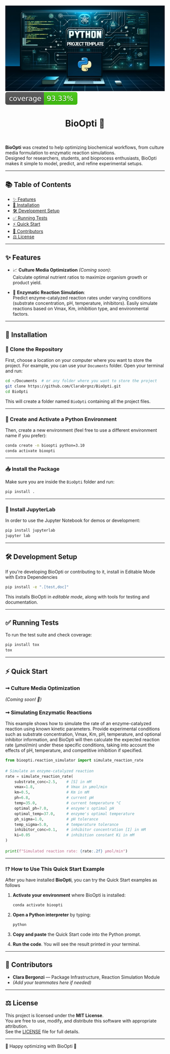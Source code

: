 ![Project Logo](assets/banner.png)  
![Coverage Status](assets/coverage-badge.svg)

<h1 align="center">BioOpti 🧪</h1>

<br>

**BioOpti** was created to help optimizing biochemical workflows, from culture media formulation to enzymatic reaction simulations.  
Designed for researchers, students, and bioprocess enthusiasts, BioOpti makes it simple to model, predict, and refine experimental setups.

---

## 📚 Table of Contents

- [✨ Features](#-features)
- [🚀 Installation](#-installation)
- [🛠 Development Setup](#%-development-setup)
- [✅ Running Tests](#-running-tests)
- [⚡ Quick Start](#-quick-start)
- [🤝 Contributors](#-contributors)
- [⚖️ License](#-license)

---

## ✨ Features

- 📈 **Culture Media Optimization** *(Coming soon)*:  
  Calculate optimal nutrient ratios to maximize organism growth or product yield.

- 🔬 **Enzymatic Reaction Simulation**:  
  Predict enzyme-catalyzed reaction rates under varying conditions (substrate concentration, pH, temperature, inhibitors).
  Easily simulate reactions based on Vmax, Km, inhibition type, and environmental factors.

---

## 🚀 Installation

### 🔄 Clone the Repository

First, choose a location on your computer where you want to store the project. For example, you can use your `Documents` folder.
Open your terminal and run:

```bash
cd ~/Documents  # or any folder where you want to store the project
git clone https://github.com/Clarabrgnz/BioOpti.git
cd BioOpti
```

This will create a folder named `BioOpti` containing all the project files.

---

### 🐍 Create and Activate a Python Environment

Then, create a new environment (feel free to use a different environment name if you prefer):

```bash
conda create -n bioopti python=3.10
conda activate bioopti
```
---

### 📥 Install the Package

Make sure you are inside the `BioOpti` folder and run:

```bash
pip install .
```
---

### 📓 Install JupyterLab

In order to use the Jupyter Notebook for demos or development:

```bash
pip install jupyterlab
jupyter lab
```

---

## 🛠️ Development Setup

If you're developing BioOpti or contributing to it, install in Editable Mode with Extra Dependencies

```bash
pip install -e ".[test,doc]"
```

This installs BioOpti in *editable mode*, along with tools for testing and documentation.

---

## ✅ Running Tests

To run the test suite and check coverage:

```bash
pip install tox
tox
```

---

## ⚡ Quick Start

### ➞ Culture Media Optimization
*(Coming soon! 🚧)*

### ➞ Simulating Enzymatic Reactions
This example shows how to simulate the rate of an enzyme-catalyzed reaction using known kinetic parameters.
Provide experimental conditions such as substrate concentration, Vmax, Km, pH, temperature, and optional inhibitor information, and BioOpti will then calculate the expected reaction rate (µmol/min) under these specific conditions, taking into account the effects of pH, temperature, and competitive inhibition if specified.

```python
from bioopti.reaction_simulator import simulate_reaction_rate

# Simulate an enzyme-catalyzed reaction
rate = simulate_reaction_rate(
    substrate_conc=2.5,    # [S] in mM
    vmax=1.8,              # Vmax in µmol/min
    km=0.5,                # Km in mM
    ph=6.8,                # current pH
    temp=35.0,             # current temperature °C
    optimal_ph=7.0,        # enzyme's optimal pH
    optimal_temp=37.0,     # enzyme's optimal temperature
    ph_sigma=1.0,          # pH tolerance
    temp_sigma=5.0,        # temperature tolerance
    inhibitor_conc=0.1,    # inhibitor concentration [I] in mM
    ki=0.05                # inhibition constant Ki in mM
)

print(f"Simulated reaction rate: {rate:.2f} µmol/min")
```
---
### ⁉️ How to Use This Quick Start Example

After you have installed **BioOpti**, you can try the Quick Start examples as follows

1. **Activate your environment** where BioOpti is installed:
   ```bash
   conda activate bioopti
   ```

2. **Open a Python interpreter** by typing:
   ```bash
   python
   ```

3. **Copy and paste** the Quick Start code into the Python prompt.

4. **Run the code**. You will see the result printed in your terminal.

---

## 🤝 Contributors

- **Clara Bergonzi** — Package Infrastructure, Reaction Simulation Module
- *(Add your teammates here if needed)*

---

## ⚖️ License

This project is licensed under the **MIT License**.  
You are free to use, modify, and distribute this software with appropriate attribution.  
See the [LICENSE](LICENSE) file for full details.

---

🚀 Happy optimizing with BioOpti 🚀
